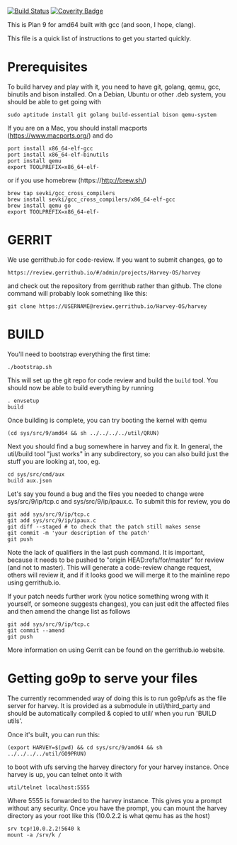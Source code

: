 [![Build Status](https://travis-ci.org/Harvey-OS/harvey.svg?branch=master)](https://travis-ci.org/Harvey-OS/harvey)
[![Coverity Badge](https://scan.coverity.com/projects/5328/badge.svg)](https://scan.coverity.com/projects/5328)

This is Plan 9 for amd64 built with gcc (and soon, I hope, clang).

This file is a quick list of instructions to get you started quickly.


Prerequisites
=============

To build harvey and play with it, you need to have git, golang, qemu, gcc,
binutils and bison installed. On a Debian, Ubuntu or other .deb system,
you should be able to get going with

	sudo aptitude install git golang build-essential bison qemu-system

If you are on a Mac, you should install macports (https://www.macports.org/) and do

	port install x86_64-elf-gcc
	port install x86_64-elf-binutils
	port install qemu
	export TOOLPREFIX=x86_64-elf-

or if you use homebrew (https://http://brew.sh/)

 	brew tap sevki/gcc_cross_compilers
	brew install sevki/gcc_cross_compilers/x86_64-elf-gcc
	brew install qemu go
	export TOOLPREFIX=x86_64-elf-

GERRIT
======

We use gerrithub.io for code-review. If you want to submit changes, go to

	https://review.gerrithub.io/#/admin/projects/Harvey-OS/harvey

and check out the repository from gerrithub rather than github. The clone
command will probably look something like this:

	git clone https://USERNAME@review.gerrithub.io/Harvey-OS/harvey

BUILD
=====

You'll need to bootstrap everything the first time:

	./bootstrap.sh

This will set up the git repo for code review and build the `build` tool.
You should now be able to build everything by running

	. envsetup
	build

Once building is complete, you can try booting the kernel with qemu

	(cd sys/src/9/amd64 && sh ../../../../util/QRUN)

Next you should find a bug somewhere in harvey and fix it. In general, the
util/build tool "just works" in any subdirectory, so you can also build just
the stuff you are looking at, too, eg.

	cd sys/src/cmd/aux
	build aux.json

Let's say you found a bug and the files you needed to change were
sys/src/9/ip/tcp.c and sys/src/9/ip/ipaux.c. To submit this for review, you do

	git add sys/src/9/ip/tcp.c
	git add sys/src/9/ip/ipaux.c
	git diff --staged # to check that the patch still makes sense
	git commit -m 'your description of the patch'
	git push

Note the lack of qualifiers in the last push command. It is important,
because it needs to be pushed to "origin HEAD:refs/for/master" for review
(and not to master). This will generate a code-review change request, others
will review it, and if it looks good we will merge it to the mainline repo
using gerrithub.io.

If your patch needs further work (you notice something wrong with it yourself,
or someone suggests changes), you can just edit the affected files and then
amend the change list as follows

	git add sys/src/9/ip/tcp.c
	git commit --amend
	git push

More information on using Gerrit can be found on the gerrithub.io website.


Getting go9p to serve your files
================================

The currently recommended way of doing this is to run go9p/ufs as the
file server for harvey. It is provided as a submodule in util/third_party
and should be automatically compiled & copied to util/ when you run
'BUILD utils'.

Once it's built, you can run this:

	(export HARVEY=$(pwd) && cd sys/src/9/amd64 && sh ../../../../util/GO9PRUN)

to boot with ufs serving the harvey directory for your harvey instance. Once
harvey is up, you can telnet onto it with

	util/telnet localhost:5555

Where 5555 is forwarded to the harvey instance. This gives you a prompt
without any security. Once you have the prompt, you can mount the harvey
directory as your root like this (10.0.2.2 is what qemu has as the host)

	srv tcp!10.0.2.2!5640 k
	mount -a /srv/k /
